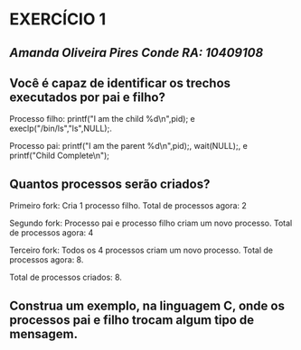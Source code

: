 # EXERCÍCIO 1
## *Amanda Oliveira Pires Conde  RA: 10409108*

## Você é capaz de identificar os trechos executados por pai e filho?
Processo filho: printf("I am the child %d\n",pid); e execlp("/bin/ls","ls",NULL);.

Processo pai: printf("I am the parent %d\n",pid);, wait(NULL);, e printf("Child Complete\n");

## Quantos processos serão criados?
Primeiro fork: Cria 1 processo filho. Total de processos agora: 2

Segundo fork: Processo pai e processo filho criam um novo processo. Total de processos agora: 4

Terceiro fork: Todos os 4 processos criam um novo processo. Total de processos agora: 8.

Total de processos criados: 8.

## Construa um exemplo, na linguagem C, onde os processos pai e filho trocam algum tipo de mensagem.

